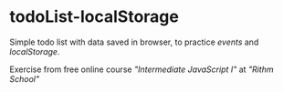 # todoList-localStorage
Simple todo list with data saved in browser, to practice *events* and *localStorage*.

Exercise from free online course *"Intermediate JavaScript I"* at *"Rithm School"*